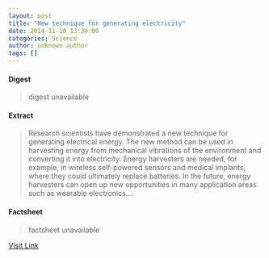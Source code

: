 ```yaml
---
layout: post
title: "New technique for generating electricity"
date: 2014-11-10 13:34:00
categories: Science
author: unknown author
tags: []
---
```



#### Digest
>digest unavailable

#### Extract
>Research scientists have demonstrated a new technique for generating electrical energy. The new method can be used in harvesting energy from mechanical vibrations of the environment and converting it into electricity. Energy harvesters are needed, for example, in wireless self-powered sensors and medical implants, where they could ultimately replace batteries. In the future, energy harvesters can open up new opportunities in many application areas such as wearable electronics....

#### Factsheet
>factsheet unavailable

[Visit Link](http://feeds.sciencedaily.com/~r/sciencedaily/~3/N8iSvwZQyBM/141110083400.htm)


